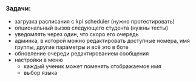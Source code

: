 ### Задачи:
- загрузка расписания с kpi scheduler (нужно протестировать)
- опциональный вызов следующего студента (нужны тесты)
- уведомлять через один, что скоро его очередь
- админка, в которой можно редактировать доступные номера, имя группы, другие параметры и всё это в боте
- обновление очереди редактированием сообщения
- настройки в меню
    - каждый ученик может поменять отображаемое имя
    - выбор языка
